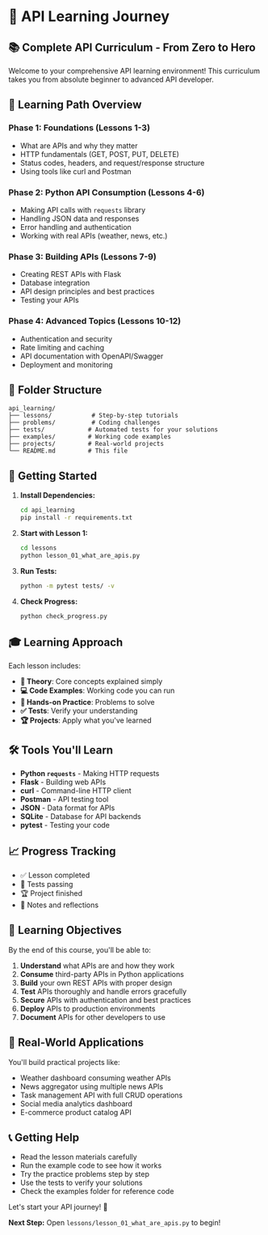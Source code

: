 # 🚀 API Learning Journey

## 📚 Complete API Curriculum - From Zero to Hero

Welcome to your comprehensive API learning environment! This curriculum takes you from absolute beginner to advanced API developer.

## 🎯 Learning Path Overview

### **Phase 1: Foundations (Lessons 1-3)**
- What are APIs and why they matter
- HTTP fundamentals (GET, POST, PUT, DELETE)
- Status codes, headers, and request/response structure
- Using tools like curl and Postman

### **Phase 2: Python API Consumption (Lessons 4-6)**
- Making API calls with `requests` library
- Handling JSON data and responses
- Error handling and authentication
- Working with real APIs (weather, news, etc.)

### **Phase 3: Building APIs (Lessons 7-9)**
- Creating REST APIs with Flask
- Database integration
- API design principles and best practices
- Testing your APIs

### **Phase 4: Advanced Topics (Lessons 10-12)**
- Authentication and security
- Rate limiting and caching
- API documentation with OpenAPI/Swagger
- Deployment and monitoring

## 📁 Folder Structure

```
api_learning/
├── lessons/           # Step-by-step tutorials
├── problems/          # Coding challenges
├── tests/            # Automated tests for your solutions
├── examples/         # Working code examples
├── projects/         # Real-world projects
└── README.md         # This file
```

## 🚀 Getting Started

1. **Install Dependencies:**
   ```bash
   cd api_learning
   pip install -r requirements.txt
   ```

2. **Start with Lesson 1:**
   ```bash
   cd lessons
   python lesson_01_what_are_apis.py
   ```

3. **Run Tests:**
   ```bash
   python -m pytest tests/ -v
   ```

4. **Check Progress:**
   ```bash
   python check_progress.py
   ```

## 🎓 Learning Approach

Each lesson includes:
- **📖 Theory**: Core concepts explained simply
- **💻 Code Examples**: Working code you can run
- **🧪 Hands-on Practice**: Problems to solve
- **✅ Tests**: Verify your understanding
- **🏆 Projects**: Apply what you've learned

## 🛠 Tools You'll Learn

- **Python `requests`** - Making HTTP requests
- **Flask** - Building web APIs
- **curl** - Command-line HTTP client
- **Postman** - API testing tool
- **JSON** - Data format for APIs
- **SQLite** - Database for API backends
- **pytest** - Testing your code

## 📈 Progress Tracking

- ✅ Lesson completed
- 🧪 Tests passing
- 🏆 Project finished
- 📝 Notes and reflections

## 🎯 Learning Objectives

By the end of this course, you'll be able to:

1. **Understand** what APIs are and how they work
2. **Consume** third-party APIs in Python applications
3. **Build** your own REST APIs with proper design
4. **Test** APIs thoroughly and handle errors gracefully
5. **Secure** APIs with authentication and best practices
6. **Deploy** APIs to production environments
7. **Document** APIs for other developers to use

## 🤝 Real-World Applications

You'll build practical projects like:
- Weather dashboard consuming weather APIs
- News aggregator using multiple news APIs
- Task management API with full CRUD operations
- Social media analytics dashboard
- E-commerce product catalog API

## 📞 Getting Help

- Read the lesson materials carefully
- Run the example code to see how it works
- Try the practice problems step by step
- Use the tests to verify your solutions
- Check the examples folder for reference code

Let's start your API journey! 🚀

**Next Step:** Open `lessons/lesson_01_what_are_apis.py` to begin!
